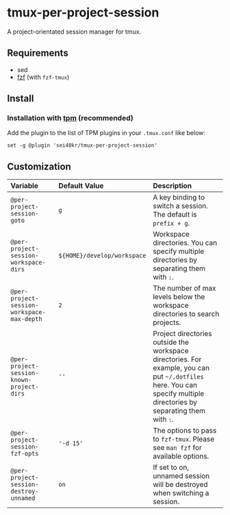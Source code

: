# tmux-per-project-session

A project-orientated session manager for tmux.

## Requirements

- sed
- [fzf](https://github.com/junegunn/fzf) (with `fzf-tmux`)

## Install

### Installation with [tpm](https://github.com/tmux-plugins/tpm) (recommended)

Add the plugin to the list of TPM plugins in your `.tmux.conf` like below:

```tmux
set -g @plugin 'sei40kr/tmux-per-project-session'
```

## Customization

| Variable                                   | Default Value               | Description                                                                                                                                                           |
| :--                                        | :--                         | :--                                                                                                                                                                   |
| `@per-project-session-goto`                | `g`                         | A key binding to switch a session. The default is `prefix + g`.                                                                                                       |
| `@per-project-session-workspace-dirs`      | `${HOME}/develop/workspace` | Workspace directories. You can specify multiple directories by separating them with `:`.                                                                              |
| `@per-project-session-workspace-max-depth` | `2`                         | The number of max levels below the workspace directories to search projects.                                                                                          |
| `@per-project-session-known-project-dirs`  | `''`                        | Project directories outside the workspace directories. For example, you can put `~/.dotfiles` here. You can specify multiple directories by separating them with `:`. |
| `@per-project-session-fzf-opts`            | `'-d 15'`                   | The options to pass to `fzf-tmux`. Please see `man fzf` for available options.                                                                                        |
| `@per-project-session-destroy-unnamed`     | `on`                        | If set to on, unnamed session will be destroyed when switching a session.                                                                                             |
